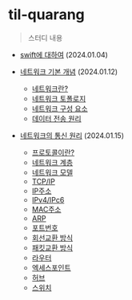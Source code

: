 # til-quarang

> 스터디 내용

- [swift에 대하여](https://github.com/team-imad-study/TIL-quarang/wiki/Swift%EC%97%90-%EB%8C%80%ED%95%98%EC%97%AC)
 (2024.01.04)
   
      

- [네트워크 기본 개념](https://github.com/team-imad-study/TIL-quarang/wiki/Swift%EC%97%90-%EB%8C%80%ED%95%98%EC%97%AC)
  (2024.01.12)
   - [네트워크란?](https://github.com/QuaRang1225/TIL-quarang/wiki/%EB%84%A4%ED%8A%B8%EC%9B%8C%ED%81%AC-%EA%B8%B0%EB%B3%B8-%EA%B0%9C%EB%85%90#chapter1-%EB%84%A4%ED%8A%B8%EC%9B%8C%ED%81%AC%EB%9E%80)
    - [네트워크 토폴로지](https://github.com/QuaRang1225/TIL-quarang/wiki/%EB%84%A4%ED%8A%B8%EC%9B%8C%ED%81%AC-%EA%B8%B0%EB%B3%B8-%EA%B0%9C%EB%85%90#chapter2-%EB%84%A4%ED%8A%B8%EC%9B%8C%ED%81%AC-%ED%86%A0%ED%8F%B4%EB%A1%9C%EC%A7%80)
    - [네트워크 구성 요소](https://github.com/QuaRang1225/TIL-quarang/wiki/%EB%84%A4%ED%8A%B8%EC%9B%8C%ED%81%AC-%EA%B8%B0%EB%B3%B8-%EA%B0%9C%EB%85%90#chapter3-%EB%84%A4%ED%8A%B8%EC%9B%8C%ED%81%AC-%EA%B5%AC%EC%84%B1-%EC%9A%94%EC%86%8C)
    - [데이터 전송 원리](https://github.com/QuaRang1225/TIL-quarang/wiki/%EB%84%A4%ED%8A%B8%EC%9B%8C%ED%81%AC-%EA%B8%B0%EB%B3%B8-%EA%B0%9C%EB%85%90#chapter4-%EB%8D%B0%EC%9D%B4%ED%84%B0-%EC%A0%84%EC%86%A1-%EC%9B%90%EB%A6%AC)
  
- [네트워크의 통신 원리](https://github.com/QuaRang1225/TIL-quarang/wiki/%EB%84%A4%ED%8A%B8%EC%9B%8C%ED%81%AC-%ED%86%B5%EC%8B%A0-%EC%9B%90%EB%A6%AC)
 (2024.01.15)
    - [프로토콜이란?](https://github.com/QuaRang1225/TIL-quarang/wiki/%EB%84%A4%ED%8A%B8%EC%9B%8C%ED%81%AC-%ED%86%B5%EC%8B%A0-%EC%9B%90%EB%A6%AC#chapter-5-%ED%94%84%EB%A1%9C%ED%86%A0%EC%BD%9C)
  - [네트워크 계층](https://github.com/QuaRang1225/TIL-quarang/wiki/%EB%84%A4%ED%8A%B8%EC%9B%8C%ED%81%AC-%ED%86%B5%EC%8B%A0-%EC%9B%90%EB%A6%AC#chapter-6-%EB%84%A4%ED%8A%B8%EC%9B%8C%ED%81%AC-%EA%B3%84%EC%B8%B5)
  - [네트워크 모델](https://github.com/QuaRang1225/TIL-quarang/wiki/%EB%84%A4%ED%8A%B8%EC%9B%8C%ED%81%AC-%ED%86%B5%EC%8B%A0-%EC%9B%90%EB%A6%AC#chapter-7-%EB%84%A4%ED%8A%B8%EC%9B%8C%ED%81%AC-%EB%AA%A8%EB%8D%B8)
  - [TCP/IP](https://github.com/QuaRang1225/TIL-quarang/wiki/%EB%84%A4%ED%8A%B8%EC%9B%8C%ED%81%AC-%ED%86%B5%EC%8B%A0-%EC%9B%90%EB%A6%AC#chapter-8-tcpip)
  - [IP주소](https://github.com/QuaRang1225/TIL-quarang/wiki/%EB%84%A4%ED%8A%B8%EC%9B%8C%ED%81%AC-%ED%86%B5%EC%8B%A0-%EC%9B%90%EB%A6%AC#chapter-9-ip%EC%A3%BC%EC%86%8C)
  - [IPv4/IPc6](https://github.com/QuaRang1225/TIL-quarang/wiki/%EB%84%A4%ED%8A%B8%EC%9B%8C%ED%81%AC-%ED%86%B5%EC%8B%A0-%EC%9B%90%EB%A6%AC#chapter10-ipv4ipv6)
  - [MAC주소](https://github.com/QuaRang1225/TIL-quarang/wiki/%EB%84%A4%ED%8A%B8%EC%9B%8C%ED%81%AC-%ED%86%B5%EC%8B%A0-%EC%9B%90%EB%A6%AC#chaptor-11-mac-%EC%A3%BC%EC%86%8C)
  - [ARP](https://github.com/QuaRang1225/TIL-quarang/wiki/%EB%84%A4%ED%8A%B8%EC%9B%8C%ED%81%AC-%ED%86%B5%EC%8B%A0-%EC%9B%90%EB%A6%AC#chaptor-12-arp)
  - [포트번호](https://github.com/QuaRang1225/TIL-quarang/wiki/%EB%84%A4%ED%8A%B8%EC%9B%8C%ED%81%AC-%ED%86%B5%EC%8B%A0-%EC%9B%90%EB%A6%AC#chaptor-13-%ED%8F%AC%ED%8A%B8%EB%B2%88%ED%98%B8)
  - [회선교환 방식](https://github.com/QuaRang1225/TIL-quarang/wiki/%EB%84%A4%ED%8A%B8%EC%9B%8C%ED%81%AC-%ED%86%B5%EC%8B%A0-%EC%9B%90%EB%A6%AC#chaptor-14-%ED%9A%8C%EC%84%A0-%EA%B5%90%ED%99%98%EB%B0%A9%EC%8B%9D)
  - [패킷교환 방식](https://github.com/QuaRang1225/TIL-quarang/wiki/%EB%84%A4%ED%8A%B8%EC%9B%8C%ED%81%AC-%ED%86%B5%EC%8B%A0-%EC%9B%90%EB%A6%AC#chaptor-15-%ED%8C%A8%ED%82%B7-%EA%B5%90%ED%99%98%EB%B0%A9%EC%8B%9D)
  - [라우터](https://github.com/QuaRang1225/TIL-quarang/wiki/%EB%84%A4%ED%8A%B8%EC%9B%8C%ED%81%AC-%ED%86%B5%EC%8B%A0-%EC%9B%90%EB%A6%AC#chaptor-16-%ED%8C%A8%ED%82%B7-%EA%B5%90%ED%99%98%EB%B0%A9%EC%8B%9D)
  - [엑세스포인트](https://github.com/QuaRang1225/TIL-quarang/wiki/%EB%84%A4%ED%8A%B8%EC%9B%8C%ED%81%AC-%ED%86%B5%EC%8B%A0-%EC%9B%90%EB%A6%AC#chaptor-17-%ED%8C%A8%ED%82%B7-%EA%B5%90%ED%99%98%EB%B0%A9%EC%8B%9D)
  - [허브](https://github.com/QuaRang1225/TIL-quarang/wiki/%EB%84%A4%ED%8A%B8%EC%9B%8C%ED%81%AC-%ED%86%B5%EC%8B%A0-%EC%9B%90%EB%A6%AC#chaptor-18-%ED%8C%A8%ED%82%B7-%EA%B5%90%ED%99%98%EB%B0%A9%EC%8B%9D)
  - [스위치](https://github.com/QuaRang1225/TIL-quarang/wiki/%EB%84%A4%ED%8A%B8%EC%9B%8C%ED%81%AC-%ED%86%B5%EC%8B%A0-%EC%9B%90%EB%A6%AC#chaptor-19-%ED%8C%A8%ED%82%B7-%EA%B5%90%ED%99%98%EB%B0%A9%EC%8B%9D)
  
